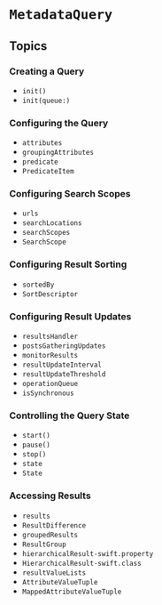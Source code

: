 # ``MetadataQuery``

## Topics

### Creating a Query

- ``init()``
- ``init(queue:)``

### Configuring the Query

- ``attributes``
- ``groupingAttributes``
- ``predicate``
- ``PredicateItem``

### Configuring Search Scopes

- ``urls``
- ``searchLocations``
- ``searchScopes``
- ``SearchScope``

### Configuring Result Sorting

- ``sortedBy``
- ``SortDescriptor``

### Configuring Result Updates

- ``resultsHandler``
- ``postsGatheringUpdates``
- ``monitorResults``
- ``resultUpdateInterval``
- ``resultUpdateThreshold``
- ``operationQueue``
- ``isSynchronous``

### Controlling the Query State

- ``start()``
- ``pause()``
- ``stop()``
- ``state``
- ``State``

### Accessing Results

- ``results``
- ``ResultDifference``
- ``groupedResults``
- ``ResultGroup``
- ``hierarchicalResult-swift.property``
- ``HierarchicalResult-swift.class``
- ``resultValueLists``
- ``AttributeValueTuple``
- ``MappedAttributeValueTuple``
